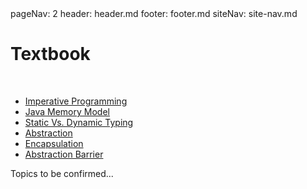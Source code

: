 <frontmatter>
  pageNav: 2
  header: header.md
  footer: footer.md
  siteNav: site-nav.md
</frontmatter>

<br> 

# Textbook

<br>

<panel header="## **Lecture 1**" no-close>

* [Imperative Programming](lecture01/imperativeProgramming/imperativeProgramming.html) 
* [Java Memory Model](lecture01/javaMemoryModel/javaMemoryModel.html) 
* [Static Vs. Dynamic Typing](lecture01/staticVsDynamicTyping/staticVsDynamicTyping.html) 
* [Abstraction](lecture01/abstraction/abstraction.html) 
* [Encapsulation](lecture01/encapsulation/encapsulation.html) 
* [Abstraction Barrier](lecture01/abstractionBarrier/abstractionBarrier.html) 

</panel>

<panel header="## **Lecture 2**" no-close>

Topics to be confirmed... 

</panel>

<panel header="More Topics to come..." no-close>

</panel>